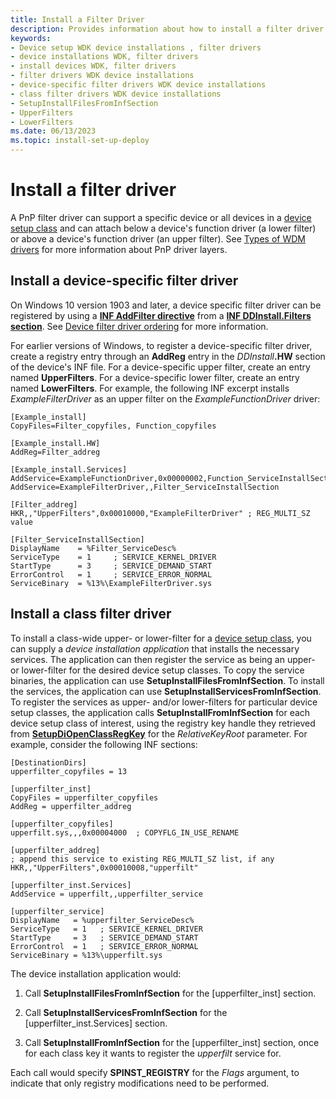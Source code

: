 ```yaml
---
title: Install a Filter Driver
description: Provides information about how to install a filter driver.
keywords:
- Device setup WDK device installations , filter drivers
- device installations WDK, filter drivers
- install devices WDK, filter drivers
- filter drivers WDK device installations
- device-specific filter drivers WDK device installations
- class filter drivers WDK device installations
- SetupInstallFilesFromInfSection
- UpperFilters
- LowerFilters
ms.date: 06/13/2023
ms.topic: install-set-up-deploy
---
```


# Install a filter driver

A PnP filter driver can support a specific device or all devices in a [device setup class](overview-of-device-setup-classes.md) and can attach below a device's function driver (a lower filter) or above a device's function driver (an upper filter). See [Types of WDM drivers](../kernel/types-of-wdm-drivers.md) for more information about PnP driver layers.

## Install a device-specific filter driver

On Windows 10 version 1903 and later, a device specific filter driver can be registered by using a [**INF AddFilter directive**](inf-addfilter-directive.md) from a [**INF DDInstall.Filters section**](inf-ddinstall-filters-section.md).  See [Device filter driver ordering](../develop/device-filter-driver-ordering.md) for more information.

For earlier versions of Windows, to register a device-specific filter driver, create a registry entry through an **AddReg** entry in the _DDInstall_**.HW** section of the device's INF file. For a device-specific upper filter, create an entry named **UpperFilters**. For a device-specific lower filter, create an entry named **LowerFilters**. For example, the following INF excerpt installs _ExampleFilterDriver_ as an upper filter on the _ExampleFunctionDriver_ driver:

```inf
[Example_install]
CopyFiles=Filter_copyfiles, Function_copyfiles

[Example_install.HW]
AddReg=Filter_addreg

[Example_install.Services]
AddService=ExampleFunctionDriver,0x00000002,Function_ServiceInstallSection
AddService=ExampleFilterDriver,,Filter_ServiceInstallSection

[Filter_addreg]
HKR,,"UpperFilters",0x00010000,"ExampleFilterDriver" ; REG_MULTI_SZ value

[Filter_ServiceInstallSection]
DisplayName    = %Filter_ServiceDesc%
ServiceType    = 1     ; SERVICE_KERNEL_DRIVER
StartType      = 3     ; SERVICE_DEMAND_START
ErrorControl   = 1     ; SERVICE_ERROR_NORMAL
ServiceBinary  = %13%\ExampleFilterDriver.sys
```

## Install a class filter driver

To install a class-wide upper- or lower-filter for a [device setup class](overview-of-device-setup-classes.md), you can supply a _device installation application_ that installs the necessary services. The application can then register the service as being an upper- or lower-filter for the desired device setup classes. To copy the service binaries, the application can use **SetupInstallFilesFromInfSection**. To install the services, the application can use **SetupInstallServicesFromInfSection**. To register the services as upper- and/or lower-filters for particular device setup classes, the application calls **SetupInstallFromInfSection** for each device setup class of interest, using the registry key handle they retrieved from [**SetupDiOpenClassRegKey**](/windows/win32/api/setupapi/nf-setupapi-setupdiopenclassregkey) for the _RelativeKeyRoot_ parameter. For example, consider the following INF sections:

```inf
[DestinationDirs]
upperfilter_copyfiles = 13

[upperfilter_inst]
CopyFiles = upperfilter_copyfiles
AddReg = upperfilter_addreg

[upperfilter_copyfiles]
upperfilt.sys,,,0x00004000  ; COPYFLG_IN_USE_RENAME

[upperfilter_addreg]
; append this service to existing REG_MULTI_SZ list, if any
HKR,,"UpperFilters",0x00010008,"upperfilt"

[upperfilter_inst.Services]
AddService = upperfilt,,upperfilter_service

[upperfilter_service]
DisplayName   = %upperfilter_ServiceDesc%
ServiceType   = 1   ; SERVICE_KERNEL_DRIVER
StartType     = 3   ; SERVICE_DEMAND_START
ErrorControl  = 1   ; SERVICE_ERROR_NORMAL
ServiceBinary = %13%\upperfilt.sys
```

The device installation application would:

1. Call **SetupInstallFilesFromInfSection** for the \[upperfilter_inst\] section.

2. Call **SetupInstallServicesFromInfSection** for the \[upperfilter_inst.Services\] section.

3. Call **SetupInstallFromInfSection** for the \[upperfilter_inst\] section, once for each class key it wants to register the _upperfilt_ service for.

Each call would specify **SPINST_REGISTRY** for the _Flags_ argument, to indicate that only registry modifications need to be performed.
